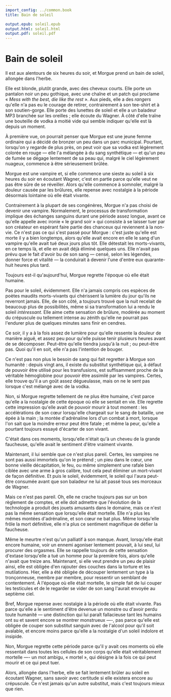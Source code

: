 ```yaml
---
import_config: ../common.book
title: Bain de soleil

output.epub: soleil.epub
output.html: soleil.html
output.pdf: soleil.pdf
---
```


Bain de soleil
==============

Il est aux alentours de six heures du soir, et Morgue prend un
bain de soleil, allongée dans l'herbe. 

Elle est blonde, plutôt grande, avec des cheveux courts. Elle porte un
pantalon noir un peu gothique, avec une chaîne et un patch qui
proclame « *Mess with the best, die like the rest* ». Aux pieds, elle
a des *rangers* qu'elle n'a pas eu le courage de retirer,
contrairement à son tee-shirt et à son soutien-gorge. Elle porte des
lunettes de soleil et elle a un
baladeur MP3 branchée sur les oreilles ; elle écoute du Wagner. À côté
d'elle traîne une bouteille de vodka à moitié vide qui semble indiquer
qu'elle est là  depuis un moment.

À première vue, on pourrait penser que Morgue est une jeune femme
ordinaire qui a décidé de bronzer un peu dans un parc
municipal. Pourtant, lorsqu'on y regarde de plus près, on peut voir
que sa vodka est légèrement colorée en rouge — elle l'a mélangée à du
sang synthétique — et qu'un peu de fumée se dégage lentement
de sa peau qui, malgré le ciel légèrement nuageux, commence à être
sérieusement brûlée. 

Morgue est une vampire et, si elle commence une sieste au soleil à six
heures du soir en écoutant Wagner, c'est en partie parce qu'elle veut
ne pas être sûre de se réveiller. Alors
qu'elle commence à somnoler, malgré la douleur causée par les brûlures,
elle repense avec nostalgie à la période désormais lointaine où elle
était vivante. 

Contrairement à la plupart de ses congénères, Morgue n'a pas choisi de
devenir une vampire. Normalement, le processus de transformation
implique des échanges sanguins durant une période assez longue, avant
ce qu'elle appelle avec ironie « le grand soir » qui consiste à
se laisser tuer par son créateur en espérant faire partie des chanceux
qui reviennent à la non-vie. Ce n'est pas ce qui s'est passé pour
Morgue : c'est juste qu'elle est morte il y a bien longtemps, alors
qu'elle avait encore en elle le sang d'un vampire qu'elle avait tué
deux jours plus tôt. Elle détestait les morts-vivants, en ce temps là,
et elle en avait déjà éliminé quelques uns. Elle n'avait pas prévu que
le fait d'avoir bu de son sang — censé, selon les légendes, donner
force et vitalité — la conduirait à devenir l'une d'entre eux
quarante-huit heures plus tard.

Toujours est-il qu'aujourd'hui, Morgue regrette l'époque où elle était
humaine.

Pas pour le soleil, évidemment. Elle n'a jamais compris ces espèces de
poètes maudits morts-vivants qui chérissent la lumière du jour qu'ils ne
reverront jamais. Elle, de son côté, a toujours trouvé que la nuit
recelait de beaucoup plus de possibilités, même si sa transformation
lui a rendu le soleil *intéressant*. Elle aime
cette sensation de brûlure, modérée au moment du crépuscule ou
tellement intense au zénith qu'elle ne pourrait pas l'endurer plus de
quelques minutes sans finir en cendres. 

Ce soir, il y a à la fois assez de lumière pour qu'elle ressente la
douleur de manière aiguë, et assez peu pour qu'elle puisse tenir
plusieurs heures avant de se décomposer.  Peut-être qu'elle tiendra
jusqu'à la nuit ; ou peut-être pas. Quoi qu'il en soit, elle n'a pas
l'intention de bouger.

Ce n'est pas non plus le besoin de sang qui fait regretter à Morgue
son humanité : depuis vingt ans, il existe du substitut synthétique
qui, à défaut de pouvoir être utilisé pour les transfusions, est
suffisamment proche de la véritable hémoglobine pour pouvoir être assimilé par
les vampires. Certes, elle trouve qu'il a un goût assez dégueulasse, mais
on ne le sent pas lorsque c'est mélangé avec de la vodka. 

Non, si Morgue regrette tellement de ne plus être humaine, c'est parce
qu'elle a la nostalgie de cette époque où elle se sentait en
vie. Elle regrette cette impression qu'elle avait de pouvoir mourir à
tout moment : les accélérations de son cœur lorsqu'elle chargeait sur le sang de
bataille, une épée à la main ; la montée d'adrénaline lors d'un combat
à mort, lorsque l'on sait que la moindre erreur peut être fatale ; et même la peur,
qu'elle a pourtant toujours essayé d'écarter de son vivant.

C'était dans ces moments, lorsqu'elle n'était qu'à un cheveu de la
grande faucheuse, qu'elle avait le sentiment d'être vraiment vivante. 

Maintenant, il lui semble que ce n'est plus pareil. Certes, les
vampires ne sont pas aussi immortels qu'on le prétend ; un pieu dans
le cœur, une bonne vieille décapitation, le feu, ou même simplement
une rafale bien ciblée avec une arme à gros calibre, tout cela peut
éliminer un mort-vivant de façon définitive. Et puis le soleil,
évidemment, le soleil qui l'aura peut-être consumée avant que son
baladeur ne lui ait passé tous ses morceaux de Wagner. 

Mais ce n'est pas pareil. Oh, elle ne crache toujours pas sur un bon
règlement de comptes, et elle doit admettre que l'évolution de la
technologie a produit des jouets amusants dans le domaine, mais ce
n'est pas la même sensation que lorsqu'elle était mortelle. Elle n'a
plus les mêmes montées d'adrénaline, et son cœur ne bat plus. Même
lorsqu'elle frôle la mort définitive, elle n'a plus ce sentiment
magnifique de défier la faucheuse. 

Même le meurtre n'est qu'un palliatif à son manque. Avant, lorsqu'elle
était encore humaine, voir un ennemi agoniser lentement pouvait, à lui
seul, lui procurer des orgasmes. Elle se rappelle toujours de cette
sensation d'extase lorsqu'elle a tué un homme pour la première fois,
alors qu'elle n'avait que treize ans. Maintenant, si elle veut prendre un 
peu de plaisir ainsi, elle est obligée d'en rajouter des
couches dans la torture et les mutilations. Hier, elle a été obligée
de découper lentement un type à la tronçonneuse, membre par membre,
pour ressentir un semblant de contentement. À l'époque où elle était
mortelle, le simple fait de lui couper les testicules et de le
regarder se vider de son sang l'aurait envoyée au septième ciel.

Bref, Morgue repense avec nostalgie à la période où elle était
vivante. Pas parce qu'elle a le sentiment d'être devenue un monstre ou
d'avoir perdu toute humanité — une distinction qui lui paraît
fallacieuse tant les humains ont su et savent encore se montrer
monstrueux —-, pas parce qu'elle est obligée de couper son substitut
sanguin avec de l'alcool pour qu'il soit avalable, et encore
moins parce qu'elle a la nostalgie d'un soleil indolore et insipide.

Non, Morgue regrette cette période parce qu'il y avait ces moments où
elle ressentait dans toutes les cellules de son corps qu'elle était
véritablement mortelle —- un mot ambigu, « mortel », qui désigne à
la fois ce qui peut mourir et ce qui peut tuer. 

Alors, allongée dans l'herbe, elle se fait lentement brûler au soleil
en écoutant Wagner, sans savoir avec certitude si elle existera encore
au crépuscule. Ce n'est jamais qu'un autre substitut, mais c'est
toujours mieux que rien.
